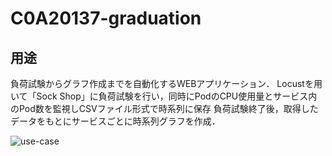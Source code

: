 # C0A20137-graduation
## 用途
負荷試験からグラフ作成までを自動化するWEBアプリケーション．
Locustを用いて「Sock Shop」に負荷試験を行い，同時にPodのCPU使用量とサービス内のPod数を監視しCSVファイル形式で時系列に保存
負荷試験終了後，取得したデータをもとにサービスごとに時系列グラフを作成．

![use-case](https://github.com/cdsl-research/C0A20137-graduation/assets/68420314/7966e02e-18ec-472b-89c0-3e577565bfb6)
